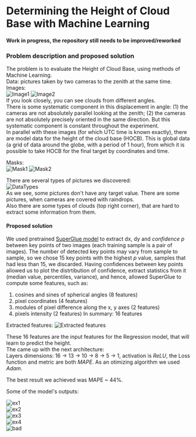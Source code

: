 # Determining the  Height of Cloud Base with Machine Learning  
#### Work in progress, the repository still needs to be improved/reworked

### Problem description and proposed solution
The problem is to evaluate the Height of Cloud Base, using methods of Machine Learning.  
Data: pictures taken by two cameras to the zenith at the same time.  
Images:  
![Image1](https://github.com/Ars235/Determining_HOCB/blob/master/assets/data_examples/img-2016-03-21T08-52-45devID1.jpg) ![Image2](https://github.com/Ars235/Determining_HOCB/blob/master/assets/data_examples/img-2016-03-21T08-52-45devID2.jpg)  
If you look closely, you can see clouds from different angles.  
There is some systematic component in this displacement in angle: (1) the cameras are not absolutely parallel looking at the zenith; (2) the cameras are not absolutely precisely oriented in the same direction. But this systematic component is constant throughout the experiment.  
In parallel with these images (for which UTC time is known exactly), there are model data for the height of the cloud base (HOCB). This is global data (a grid of data around the globe, with a period of 1 hour), from which it is possible to take HOCB for the final target by coordinates and time.  

Masks:  
![Mask1](https://github.com/Ars235/Determining_HOCB/blob/master/data/masks/mask-id1.jpg) ![Mask2](https://github.com/Ars235/Determining_HOCB/blob/master/data/masks/mask-id2.jpg)  

There are several types of pictures we discovered:  
![DataTypes](https://github.com/Ars235/Determining_HOCB/blob/master/assets/data_types)  
As we see, some pictures don't have any target value. There are some pictures, when cameras are covered with raindrops.  
Also there are some types of clouds (top right corner), that are hard to extract some information from them.  

#### Proposed solution
We used pretrained [SuperGlue model](https://github.com/magicleap/SuperGluePretrainedNetwork) to extract dx, dy and *confidence* *p* between key points of two images (each training sample is a pair of images). The number of detected key points may vary from sample to sample, so we chose 15 key points with the highest *p* value, samples that had less than 15, we discarded. Having confidences between key points allowed us to plot the distrtibution of confidence, extract statistics from it (median value, percentiles, variance), and hence, allowed SuperGlue to compute some features, such as:  
1) cosines and sines of spherical angles (8 features)  
2) pixel coordinates  (4 features)
3) modules of pixel difference along the x, y axes (2 features) 
4) pixels intensity (2 features)
In summary: 16 features  

Extracted features:
![Extracted features](https://github.com/Ars235/Determining_HOCB/blob/master/assets/data_examples/angles.png)  


These 16 features are the input features for the Regression model, that will learn to predict the height.  
The came up with the next architecture:  
Layers dimensions: 16 -> 13 -> 10 -> 8 -> 5 -> 1, activation is *ReLU*, the Loss function and metric are both _MAPE_. As an otimizing algorithm we used *Adam*.  

The best result we achieved was MAPE ~ 44%.  

Some of the model's outputs:  

![ex1](https://github.com/Ars235/Determining_HOCB/blob/master/assets/outputs/good1.jpg)  
![ex2](https://github.com/Ars235/Determining_HOCB/blob/master/assets/outputs/good2.jpg)  
![ex3](https://github.com/Ars235/Determining_HOCB/blob/master/assets/outputs/good3.jpg)  
![ex4](https://github.com/Ars235/Determining_HOCB/blob/master/assets/outputs/good4.jpg)  
![bad](https://github.com/Ars235/Determining_HOCB/blob/master/assets/outputs/bad.png)